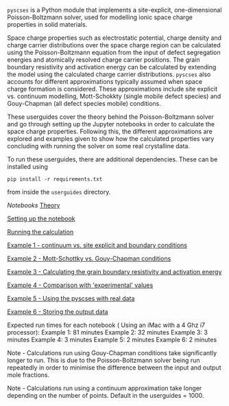 `pyscses` is a Python module that implements a site-explicit, one-dimensional Poisson-Boltzmann solver, used for modelling ionic space charge properties in solid materials.

Space charge properties such as electrostatic potential, charge density and charge carrier distributions over the space charge region can be calculated using the Poisson-Boltzmann equation from the input of defect segregation energies and atomically resolved charge carrier positions. The grain boundary resistivity and activation energy can be calculated by extending the model using the calculated charge carrier distributions. `pyscses` also accounts for different approximations typically assumed when space charge formation is considered. These approximations include site explicit vs. continuum modelling, Mott-Schokkty (single mobile defect species) and Gouy-Chapman (all defect species mobile) conditions.

These userguides cover the theory behind the Poisson-Boltzmann solver and go through setting up the Jupyter notebooks in order to calculate the space charge properties. Following this, the different approximations are explored and examples given to show how the calculated properties vary concluding with running the solver on some real crystalline data. 

To run these userguides, there are additional dependencies. These can be installed using

```
pip install -r requirements.txt
```

from inside the `userguides` directory.

_Notebooks_
[Theory](notebooks/Theory.ipynb)

[Setting up the notebook](notebooks/Setting_up.ipynb)

[Running the calculation](notebooks/Running.ipynb)

[Example 1 - continuum vs. site explicit and boundary conditions](notebooks/Ex_1_BC.ipynb)

[Example 2 - Mott-Schottky vs. Gouy-Chapman conditions](notebooks/Ex_2_MSGC.ipynb)

[Example 3 - Calculating the grain boundary resistivity and activation energy](notebooks/Ex_3_Res.ipynb)

[Example 4 - Comparison with 'experimental' values](notebooks/Ex_4_MSapp.ipynb)

[Example 5 - Using the pyscses with real data](notebooks/Ex_5_real_data.ipynb)

[Example 6 - Storing the output data](notebooks/Ex_6_store_data.ipynb)


Expected run times for each notebook ( Using an iMac with a 4 Ghz i7 processor):
Example 1: 81 minutes
Example 2: 32 minutes
Example 3: 3 minutes
Example 4: 3 minutes
Example 5: 2 minutes
Example 6: 2 minutes

Note - Calculations run using Gouy-Chapman conditions take significantly longer to run. This is due to the Poisson-Boltzmann solver being run repeatedly in order to minimise the difference between the input and output mole fractions.

Note - Calculations run using a continuum approximation take longer depending on the number of points. Default in the userguides = 1000.
